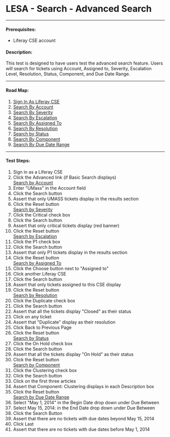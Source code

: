 LESA - Search - Advanced Search
===============================
****
#### Prerequisites: ####
* Liferay CSE account

#### Description: ####
This test is designed to have users test the advanced search feature. Users will search for tickets using Account, Assigned to, Severity, Escalation Level, Resolution, Status, Component, and Due Date Range.

****
#### Road Map: ####
1. [Sign In As Liferay CSE](#SignInAsLiferayCSE)
1. [Search By Account](#SearchByAccount)
1. [Search By Severity](#SearchBySeverity)
1. [Search By Escalation](#SearchByEscalation)
1. [Search By Assigned To](#SearchByAssignedTo)
1. [Search By Resolution](#SearchByResolution)
1. [Search by Status](#SearchByStatus)
1. [Search By Component](#SearchByComponent)
1. [Search By Due Date Range](#SearchByDueDateRange)

****

#### Test Steps: ####
1. <a href="#SignInAsLiferayCSE" name="SignInAsLiferayCSE"></a>Sign in as a Liferay CSE
1. Click the Advanced link (if Basic Search displays)    
<a href="#SearchByAccount" name="SearchByAccount">Search by Account</a>
1. Enter "UMass" in the Account field
1. Click the Search button
1. Assert that only UMASS tickets display in the results section
1. Click the Reset button    
<a href="#SearchBySeverity" name="SearchBySeverity">Search by Severity</a>
1. Click the Critical check box
1. Click the Search button
1. Assert that only critical tickets display (red banner)
1. Click the Reset button    
<a href="#SearchByEscalation" name="SearchByEscalation">Search by Escalation</a>
1. Click the P1 check box
1. Click the Search button
1. Assert that only P1 tickets display in the results section
1. Click the Reset button    
<a href="#SearchByAssignedTo" name="SearchByAssignedTo">Search by Assigned To</a>
1. Click the Choose button next to "Assigned to"
1. Click another Liferay CSE
1. Click the Search button
1. Assert that only tickets assigned to this CSE display
1. Click the Reset button    
<a href="#SearchByResolution" name="SearchByResolution">Search by Resolution</a>
1. Click the Duplicate check box
1. Click the Search button
1. Assert that all the tickets display "Closed" as their status
1. Click on any ticket
1. Assert that "Duplicate" display as their resolution
1. Click Back to Previous Page
1. Click the Reset button    
<a href="#SearchByStatus" name="SearchByStatus">Search by Status</a>
1. Click the On Hold check box
1. Click the Search button
1. Assert that all the tickets display "On Hold" as their status
1. Click the Reset button    
<a href="#SearchByComponent" name="SearchByComponent">Search by Component</a>
1. Click the Clustering check box
1. Click the Search button
1. Click on the first three articles
1. Assert that Component: Clustering displays in each Description box
1. Click the Reset button    
<a href="#SearchByDueDateRange" name="SearchByDueDateRange">Search by Due Date Range</a>
1. Select "May 1, 2014" in the Begin Date drop down under Due Between
1. Select May 15, 2014: in the End Date drop down under Due Between
1. Click the Search Button
1. Assert that there are no tickets with due dates beyond May 15, 2014
1. Click Last
1. Assert that there are no tickets with due dates before May 1, 2014